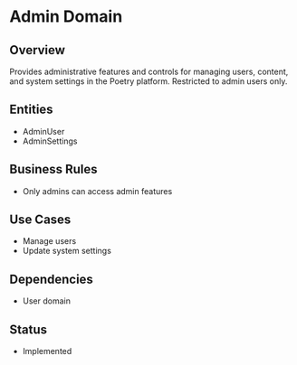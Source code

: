 # Admin Domain

## Overview
Provides administrative features and controls for managing users, content, and system settings in the Poetry platform. Restricted to admin users only.

## Entities
- AdminUser
- AdminSettings

## Business Rules
- Only admins can access admin features

## Use Cases
- Manage users
- Update system settings

## Dependencies
- User domain

## Status
- Implemented
